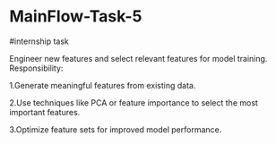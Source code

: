 # MainFlow-Task-5
#internship task

Engineer new features and select relevant
features for model training.
Responsibility:

1.Generate meaningful features from existing
data.

2.Use techniques like PCA or feature
importance to select the most important
features.

3.Optimize feature sets for improved model
performance.
